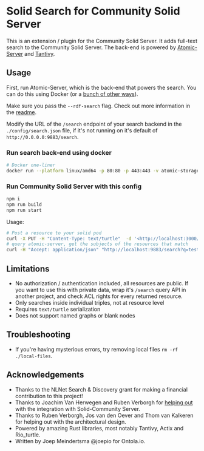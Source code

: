 # Solid Search for Community Solid Server

This is an extension / plugin for the Community Solid Server.
It adds full-text search to the Community Solid Server.
The back-end is powered by [Atomic-Server](https://github.com/joepio/atomic-data-rust/) and [Tantivy](https://github.com/quickwit-oss/tantivy).

## Usage

First, run Atomic-Server, which is the back-end that powers the search.
You can do this using Docker (or a [bunch of other ways](https://github.com/joepio/atomic-data-rust/tree/master/server#installation--getting-started)).

Make sure you pass the `--rdf-search` flag.
Check out more information in the [readme](https://github.com/joepio/atomic-data-rust/blob/master/server/rdf-search.md).

Modify the URL of the `/search` endpoint of your search backend in the `./config/search.json` file, if it's not running on it's default of `http://0.0.0.0:9883/search`.

### Run search back-end using docker

```sh
# Docker one-liner
docker run --platform linux/amd64 -p 80:80 -p 443:443 -v atomic-storage:/atomic-storage joepmeneer/atomic-server --rdf-search
```

### Run Community Solid Server with this config

```sh
npm i
npm run build
npm run start
```

Usage:

```sh
# Post a resource to your solid pod
curl -X PUT -H "Content-Type: text/turtle"  -d '<http://localhost:3000/myfile.ttl> <ex:p> "testme".'  http://localhost:3000/myfile.ttl
# query atomic-server, get the subjects of the resources that match
curl -H "Accept: application/json" "http://localhost:9883/search?q=testme"
```

## Limitations

- No authorization / authentication included, all resources are public. If you want to use this with private data, wrap it's `/search` query API in another project, and check ACL rights for every returned resource.
- Only searches inside individual triples, not at resource level
- Requires `text/turtle` serialization
- Does not support named graphs or blank nodes

## Troubleshooting

- If you're having mysterious errors, try removing local files `rm -rf ./local-files`.

## Acknowledgements

- Thanks to the NLNet Search & Discovery grant for making a financial contribution to this project!
- Thanks to Joachim Van Herwegen and Ruben Verborgh for [helping out](https://github.com/CommunitySolidServer/CommunitySolidServer/issues/275) with the integration with Solid-Community Server.
- Thanks to Ruben Verborgh, Jos van den Oever and Thom van Kalkeren for helping out with the architectural design.
- Powered by amazing Rust libraries, most notably Tantivy, Actix and Rio_turtle.
- Written by Joep Meindertsma @joepio for Ontola.io.
